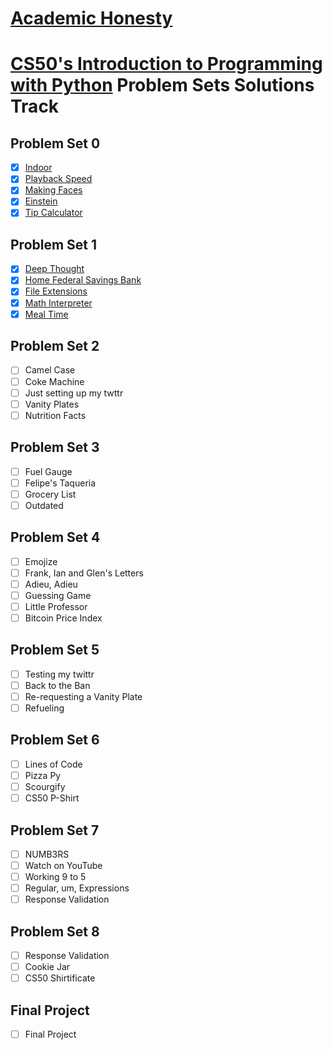 # [Academic Honesty](https://cs50.harvard.edu/python/2022/honesty/)

# [CS50's Introduction to Programming with Python](https://cs50.harvard.edu/python/2022/) Problem Sets Solutions Track

## Problem Set 0

- [x] [Indoor](./ProblemSet0/indoor/indoor.py)
- [x] [Playback Speed](./ProblemSet0/playback/playback.py)
- [x] [Making Faces](./ProblemSet0/faces/faces.py)
- [x] [Einstein](./ProblemSet0/einstein/einstein.py)
- [x] [Tip Calculator](./ProblemSet0/tip/tip.py)

## Problem Set 1

- [x] [Deep Thought](./ProblemSet1/deep/deep.py)
- [x] [Home Federal Savings Bank](./ProblemSet1/bank/bank.py)
- [x] [File Extensions](./ProblemSet1/extensions/extensions.py)
- [x] [Math Interpreter](./ProblemSet1/interpreter/interpreter.py)
- [x] [Meal Time](./ProblemSet1/meal/meal.py)

## Problem Set 2

- [ ] Camel Case
- [ ] Coke Machine
- [ ] Just setting up my twttr
- [ ] Vanity Plates
- [ ] Nutrition Facts

## Problem Set 3

- [ ] Fuel Gauge
- [ ] Felipe's Taqueria
- [ ] Grocery List
- [ ] Outdated

## Problem Set 4

- [ ] Emojize
- [ ] Frank, Ian and Glen's Letters
- [ ] Adieu, Adieu
- [ ] Guessing Game
- [ ] Little Professor
- [ ] Bitcoin Price Index

## Problem Set 5

- [ ] Testing my twittr
- [ ] Back to the Ban
- [ ] Re-requesting a Vanity Plate
- [ ] Refueling

## Problem Set 6

- [ ] Lines of Code
- [ ] Pizza Py
- [ ] Scourgify
- [ ] CS50 P-Shirt

## Problem Set 7

- [ ] NUMB3RS
- [ ] Watch on YouTube
- [ ] Working 9 to 5
- [ ] Regular, um, Expressions
- [ ] Response Validation

## Problem Set 8

- [ ] Response Validation
- [ ] Cookie Jar
- [ ] CS50 Shirtificate

## Final Project

- [ ] Final Project